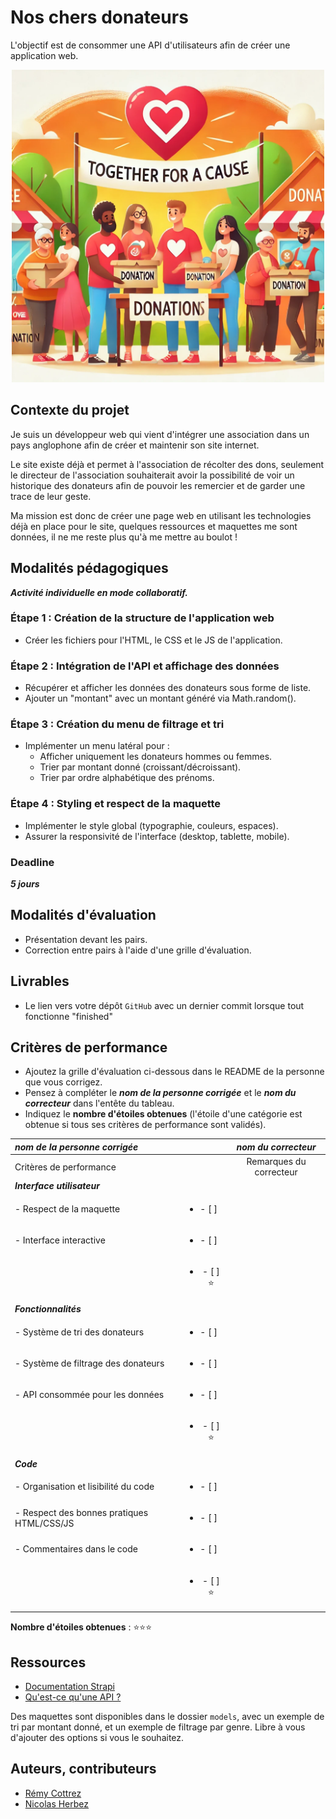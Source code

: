 # Nos chers donateurs

L'objectif est de consommer une API d'utilisateurs afin de créer une application web.

<div align="center">
    <img src="./images/donators.webp" alt="donators" style="width: 500px !important;">
</div>


## Contexte du projet

Je suis un développeur web qui vient d'intégrer une association dans un pays anglophone afin de créer et maintenir son site internet.

Le site existe déjà et permet à l'association de récolter des dons, seulement le directeur de l'association souhaiterait avoir la possibilité de voir un historique des donateurs afin de pouvoir les remercier et de garder une trace de leur geste.

Ma mission est donc de créer une page web en utilisant les technologies déjà en place pour le site, quelques ressources et maquettes me sont données, il ne me reste plus qu'à me mettre au boulot !


## Modalités pédagogiques

***Activité individuelle en mode collaboratif.***

### Étape 1 : Création de la structure de l'application web
- Créer les fichiers pour l'HTML, le CSS et le JS de l'application.

### Étape 2 : Intégration de l'API et affichage des données
- Récupérer et afficher les données des donateurs sous forme de liste.
- Ajouter un "montant" avec un montant généré via Math.random().

### Étape 3 : Création du menu de filtrage et tri
- Implémenter un menu latéral pour :
    - Afficher uniquement les donateurs hommes ou femmes.
    - Trier par montant donné (croissant/décroissant).
    - Trier par ordre alphabétique des prénoms.

### Étape 4 : Styling et respect de la maquette
- Implémenter le style global (typographie, couleurs, espaces).
- Assurer la responsivité de l'interface (desktop, tablette, mobile).


### Deadline

***5 jours***

## Modalités d'évaluation

- Présentation devant les pairs.
- Correction entre pairs à l'aide d'une grille d'évaluation.


## Livrables

- Le lien vers votre dépôt `GitHub` avec un dernier commit lorsque tout fonctionne "finished"


## Critères de performance

- Ajoutez la grille d'évaluation ci-dessous dans le README de la personne que vous corrigez.
- Pensez à compléter le ***nom de la personne corrigée*** et le ***nom du correcteur*** dans l'entête du tableau.
- Indiquez le **nombre d'étoiles obtenues** (l'étoile d'une catégorie est obtenue si tous ses critères de performance sont validés).

| *nom de la personne corrigée*          |                               | *nom du correcteur*       |
| :---- | :----: | :---: |
| Critères de performance                |                               | Remarques du correcteur   |
| ***Interface utilisateur***            |                               |                           |
| - Respect de la maquette               | <ul><li>- [ ] &nbsp;</li><ul> |                           |
| - Interface interactive                | <ul><li>- [ ] &nbsp;</li><ul> |                           |
|                                        | <ul><li>- [ ] ⭐</li><ul>     |                           |
| ***Fonctionnalités***                  |                               |                           |
| - Système de tri des donateurs         | <ul><li>- [ ] &nbsp;</li><ul> |                           |
| - Système de filtrage des donateurs    | <ul><li>- [ ] &nbsp;</li><ul> |                           |
| - API consommée pour les données       | <ul><li>- [ ] &nbsp;</li><ul> |                           |
|                                        | <ul><li>- [ ] ⭐</li><ul>     |                           |
| ***Code***                             |                               |                           |
| - Organisation et lisibilité du code   | <ul><li>- [ ] &nbsp;</li><ul> |                           |
| - Respect des bonnes pratiques HTML/CSS/JS | <ul><li>- [ ] &nbsp;</li><ul> |                       |
| - Commentaires dans le code            | <ul><li>- [ ] &nbsp;</li><ul> |                           |
|                                        | <ul><li>- [ ] ⭐</li><ul>     |                           |

**Nombre d'étoiles obtenues** : ⭐⭐⭐


## Ressources

- [Documentation Strapi](https://docs.strapi.io/dev-docs/intro)
- [Qu'est-ce qu'une API ?](https://www.redhat.com/fr/topics/api/what-are-application-programming-interfaces)

Des maquettes sont disponibles dans le dossier ```models```, avec un exemple de tri par montant donné, et un exemple de filtrage par genre.
Libre à vous d'ajouter des options si vous le souhaitez.

## Auteurs, contributeurs

- [Rémy Cottrez](https://github.com/RemyCTRZ)
- [Nicolas Herbez](https://github.com/nicolas-herbez)
